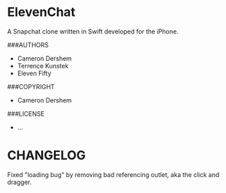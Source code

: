 ElevenChat
==========

A Snapchat clone written in Swift developed for the iPhone.

###AUTHORS
- Cameron Dershem
- Terrence Kunstek
- Eleven Fifty

###COPYRIGHT
- Cameron Dershem

###LICENSE
- ...

CHANGELOG
=========
Fixed "loading bug" by removing bad referencing outlet, aka the click and dragger.
